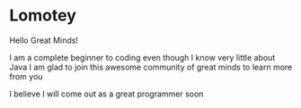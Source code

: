 # Lomotey

Hello Great Minds!

I am a complete beginner to coding even though I know very little about Java
I am glad to join this awesome community of great minds to learn more from you

I believe I will come out as a great programmer soon
